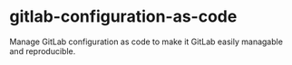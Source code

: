 # gitlab-configuration-as-code
Manage GitLab configuration as code to make it GitLab easily managable and reproducible.
